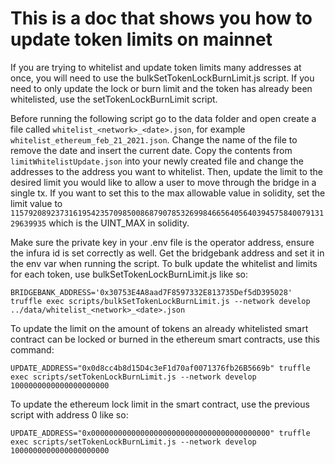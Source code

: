# This is a doc that shows you how to update token limits on mainnet

If you are trying to whitelist and update token limits many addresses at once, you will need to use the bulkSetTokenLockBurnLimit.js script. If you need to only update the lock or burn limit and the token has already been whitelisted, use the setTokenLockBurnLimit script.

Before running the following script go to the data folder and open create a file called `whitelist_<network>_<date>.json`, for example `whitelist_ethereum_feb_21_2021.json`. Change the name of the file to remove the date and insert the current date. Copy the contents from `limitWhitelistUpdate.json` into your newly created file and change the addresses to the address you want to whitelist. Then, update the limit to the desired limit you would like to allow a user to move through the bridge in a single tx. If you want to set this to the max allowable value in solidity, set the limit value to `115792089237316195423570985008687907853269984665640564039457584007913129639935` which is the UINT_MAX in solidity.

Make sure the private key in your .env file is the operator address, ensure the infura id is set correctly as well. Get the bridgebank address and set it in the env var when running the script. To bulk update the whitelist and limits for each token, use bulkSetTokenLockBurnLimit.js like so:
```
BRIDGEBANK_ADDRESS='0x30753E4A8aad7F8597332E813735Def5dD395028' truffle exec scripts/bulkSetTokenLockBurnLimit.js --network develop ../data/whitelist_<network>_<date>.json
```

To update the limit on the amount of tokens an already whitelisted smart contract can be locked or burned in the ethereum smart contracts, use this command:
```
UPDATE_ADDRESS="0x0d8cc4b8d15D4c3eF1d70af0071376fb26B5669b" truffle exec scripts/setTokenLockBurnLimit.js --network develop 1000000000000000000000
```

To update the ethereum lock limit in the smart contract, use the previous script with address 0 like so:
```
UPDATE_ADDRESS="0x0000000000000000000000000000000000000000" truffle exec scripts/setTokenLockBurnLimit.js --network develop 1000000000000000000000
```
